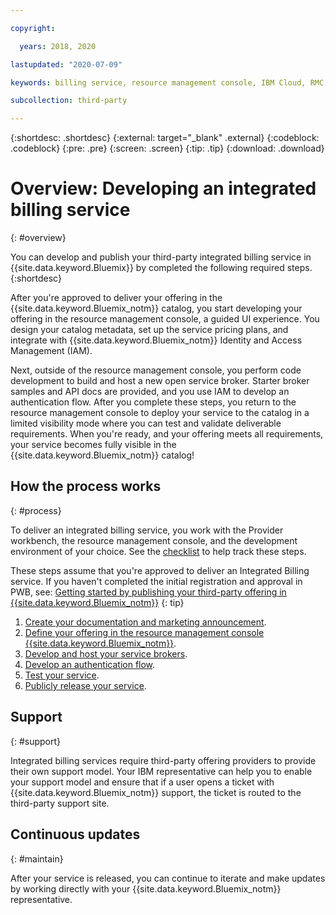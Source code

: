 ```yaml
---

copyright:

  years: 2018, 2020

lastupdated: "2020-07-09"

keywords: billing service, resource management console, IBM Cloud, RMC, 

subcollection: third-party

---
```


{:shortdesc: .shortdesc}
{:external: target="_blank" .external}
{:codeblock: .codeblock}
{:pre: .pre}
{:screen: .screen}
{:tip: .tip}
{:download: .download}

# Overview: Developing an integrated billing service
{: #overview}

You can develop and publish your third-party integrated billing service in {{site.data.keyword.Bluemix}} by completed the following required steps. 
{:shortdesc}

After you're approved to deliver your offering in the {{site.data.keyword.Bluemix_notm}} catalog, you start developing your offering in the resource management console, a guided UI experience. You design your catalog metadata, set up the service pricing plans, and integrate with {{site.data.keyword.Bluemix_notm}} Identity and Access Management (IAM). 

Next, outside of the resource management console, you perform code development to build and host a new open service broker. Starter broker samples and API docs are provided, and you use IAM to develop an authentication flow. After you complete these steps, you return to the resource management console to deploy your service to the catalog in a limited visibility mode where you can test and validate deliverable requirements. When you're ready, and your offering meets all requirements, your service becomes fully visible in the {{site.data.keyword.Bluemix_notm}} catalog!


## How the process works
{: #process}

To deliver an integrated billing service, you work with the Provider workbench, the resource management console, and the development environment of your choice. See the [checklist](/docs/third-party?topic=third-party-checklist#checklist) to help track these steps.

These steps assume that you're approved to deliver an Integrated Billing service. If you haven't completed the initial registration and approval in PWB, see: [Getting started by publishing your third-party offering in {{site.data.keyword.Bluemix_notm}}](/docs/third-party/index.md?topic=third-party-get-started#get-started)
{: tip}

1. [Create your documentation and marketing announcement](/docs/third-party?topic=third-party-content-tasks#content-tasks).
2. [Define your offering in the resource management console {{site.data.keyword.Bluemix_notm}}](/docs/third-party?topic=third-party-step2-define#step2-define).
3. [Develop and host your service brokers](/docs/third-party?topic=third-party-step3-osb#step3-osb).
4. [Develop an authentication flow](/docs/third-party?topic=third-party-step4-iam#step4-iam).
5. [Test your service](/docs/third-party?topic=third-party-step5-pubtest#step5-pubtest).
6. [Publicly release your service](/docs/third-party?topic=third-party-public-releasing#public-releasing).

## Support
{: #support}

Integrated billing services require third-party offering providers to provide their own support model. Your IBM representative can help you to enable your support model and ensure that if a user opens a ticket with {{site.data.keyword.Bluemix_notm}} support, the ticket is routed to the third-party support site.

## Continuous updates
{: #maintain}

After your service is released, you can continue to iterate and make updates by working directly with your {{site.data.keyword.Bluemix_notm}} representative.



